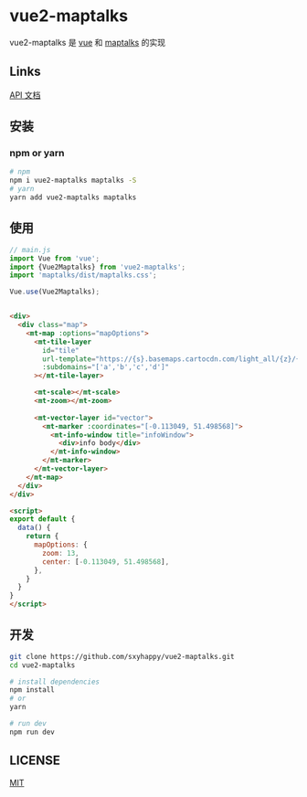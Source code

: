 # vue2-maptalks

vue2-maptalks 是 [vue](https://vuejs.org/) 和 [maptalks](https://maptalks.org/) 的实现

## Links
[API 文档](https://sxyhappy.github.io/vue2-maptalks/)

##  安装

### npm or yarn
```bash
# npm
npm i vue2-maptalks maptalks -S
# yarn
yarn add vue2-maptalks maptalks
```

## 使用

```js
// main.js
import Vue from 'vue';
import {Vue2Maptalks} from 'vue2-maptalks';
import 'maptalks/dist/maptalks.css';

Vue.use(Vue2Maptalks);
```

```html

<div>
  <div class="map">
    <mt-map :options="mapOptions">
      <mt-tile-layer
        id="tile"
        url-template="https://{s}.basemaps.cartocdn.com/light_all/{z}/{x}/{y}.png"
        :subdomains="['a','b','c','d']"
      ></mt-tile-layer>

      <mt-scale></mt-scale>
      <mt-zoom></mt-zoom>
      
      <mt-vector-layer id="vector">
        <mt-marker :coordinates="[-0.113049, 51.498568]">
          <mt-info-window title="infoWindow">
            <div>info body</div>
          </mt-info-window>
        </mt-marker>
      </mt-vector-layer>
    </mt-map>
  </div>
</div>

<script>
export default {
  data() {
    return {
      mapOptions: {
        zoom: 13,
        center: [-0.113049, 51.498568],
      },
    }
  }
}
</script>

```

##  开发
```bash
git clone https://github.com/sxyhappy/vue2-maptalks.git
cd vue2-maptalks

# install dependencies
npm install
# or
yarn

# run dev
npm run dev
```

## LICENSE
[MIT](LICENSE)
